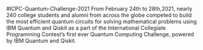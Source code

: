 #ICPC-Quantum-Challenge-2021
From February 24th to 28th,2021, nearly 240 college students and alumni from across the globe competed to build the most efficient quantum circuits for solving mathematical problems using IBM Quantum and Qiskit as a part of the International Collegiate Programming Contest’s first ever Quantum Computing Challenge, powered by IBM Quantum and Qiskit.
